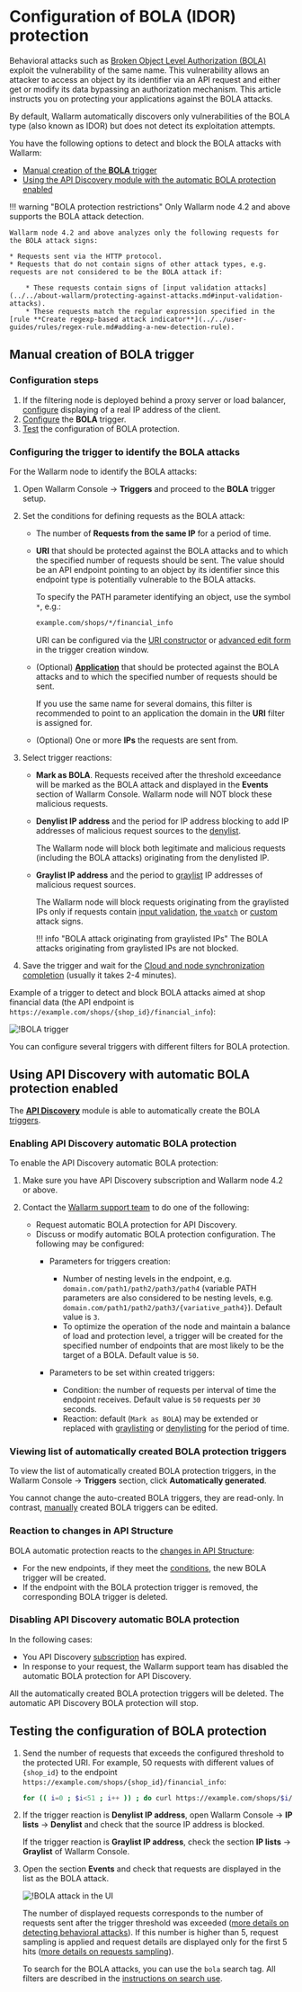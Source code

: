 # Configuration of BOLA (IDOR) protection

Behavioral attacks such as [Broken Object Level Authorization (BOLA)](../../attacks-vulns-list.md#broken-object-level-authorization-bola) exploit the vulnerability of the same name. This vulnerability allows an attacker to access an object by its identifier via an API request and either get or modify its data bypassing an authorization mechanism. This article instructs you on protecting your applications against the BOLA attacks.

By default, Wallarm automatically discovers only vulnerabilities of the BOLA type (also known as IDOR) but does not detect its exploitation attempts.

You have the following options to detect and block the BOLA attacks with Wallarm:

* [Manual creation of the **BOLA** trigger](#manual-creation-of-bola-trigger)
* [Using the API Discovery module with the automatic BOLA protection enabled](#using-api-discovery-with-automatic-bola-protection-enabled)

!!! warning "BOLA protection restrictions"
    Only Wallarm node 4.2 and above supports the BOLA attack detection.

    Wallarm node 4.2 and above analyzes only the following requests for the BOLA attack signs:

    * Requests sent via the HTTP protocol.
    * Requests that do not contain signs of other attack types, e.g. requests are not considered to be the BOLA attack if:

        * These requests contain signs of [input validation attacks](../../about-wallarm/protecting-against-attacks.md#input-validation-attacks).
        * These requests match the regular expression specified in the [rule **Create regexp-based attack indicator**](../../user-guides/rules/regex-rule.md#adding-a-new-detection-rule).

## Manual creation of BOLA trigger

### Configuration steps

1. If the filtering node is deployed behind a proxy server or load balancer, [configure](../using-proxy-or-balancer-en.md) displaying of a real IP address of the client.
1. [Configure](#configuring-the-trigger-to-identify-the-bola-attacks) the **BOLA** trigger.
1. [Test](#testing-the-configuration-of-bola-protection) the configuration of BOLA protection.

### Configuring the trigger to identify the BOLA attacks

For the Wallarm node to identify the BOLA attacks:

1. Open Wallarm Console → **Triggers** and proceed to the **BOLA** trigger setup.
1. Set the conditions for defining requests as the BOLA attack:

    * The number of **Requests from the same IP** for a period of time.
    * **URI** that should be protected against the BOLA attacks and to which the specified number of requests should be sent. The value should be an API endpoint pointing to an object by its identifier since this endpoint type is potentially vulnerable to the BOLA attacks.

        To specify the PATH parameter identifying an object, use the symbol `*`, e.g.:

        ```bash
        example.com/shops/*/financial_info
        ```

        URI can be configured via the [URI constructor](../../user-guides/rules/add-rule.md#uri-constructor) or [advanced edit form](../../user-guides/rules/add-rule.md#advanced-edit-form) in the trigger creation window.

    * (Optional) [**Application**](../../user-guides/settings/applications.md) that should be protected against the BOLA attacks and to which the specified number of requests should be sent.

        If you use the same name for several domains, this filter is recommended to point to an application the domain in the **URI** filter is assigned for.

    * (Optional) One or more **IPs** the requests are sent from.
6. Select trigger reactions:

    * **Mark as BOLA**. Requests received after the threshold exceedance will be marked as the BOLA attack and displayed in the **Events** section of Wallarm Console. Wallarm node will NOT block these malicious requests.
    * **Denylist IP address** and the period for IP address blocking to add IP addresses of malicious request sources to the [denylist](../../user-guides/ip-lists/denylist.md).
    
        The Wallarm node will block both legitimate and malicious requests (including the BOLA attacks) originating from the denylisted IP.
    
    * **Graylist IP address** and the period to [graylist](../../user-guides/ip-lists/graylist.md) IP addresses of malicious request sources.
    
        The Wallarm node will block requests originating from the graylisted IPs only if requests contain [input validation](../../about-wallarm/protecting-against-attacks.md#input-validation-attacks), [the `vpatch`](../../user-guides/rules/vpatch-rule.md) or [custom](../../user-guides/rules/regex-rule.md) attack signs.
        
        !!! info "BOLA attack originating from graylisted IPs"
            The BOLA attacks originating from graylisted IPs are not blocked.
1. Save the trigger and wait for the [Cloud and node synchronization completion](../configure-cloud-node-synchronization-en.md) (usually it takes 2-4 minutes).

Example of a trigger to detect and block BOLA attacks aimed at shop financial data (the API endpoint is `https://example.com/shops/{shop_id}/financial_info`):

![!BOLA trigger](../../images/user-guides/triggers/trigger-example7.png)

You can configure several triggers with different filters for BOLA protection.

## Using API Discovery with automatic BOLA protection enabled

The **[API Discovery](../../about-wallarm-waf/api-discovery.md)** module is able to automatically create the BOLA [triggers](../../user-guides/triggers/triggers.md).

### Enabling API Discovery automatic BOLA protection

To enable the API Discovery automatic BOLA protection:

1. Make sure you have API Discovery subscription and Wallarm node 4.2 or above.
1. Contact the [Wallarm support team](mailto:support@wallarm.com) to do one of the following:

    * Request automatic BOLA protection for API Discovery.
    * Discuss or modify automatic BOLA protection configuration. The following may be configured:
        * Parameters for triggers creation:
        
            * Number of nesting levels in the endpoint, e.g. `domain.com/path1/path2/path3/path4` (variable PATH parameters are also considered to be nesting levels, e.g. `domain.com/path1/path2/path3/{variative_path4}`). Default value is `3`.
            * To optimize the operation of the node and maintain a balance of load and protection level, a trigger will be created for the specified number of endpoints that are most likely to be the target of a BOLA. Default value is `50`.

        * Parameters to be set within created triggers:

            * Condition: the number of requests per interval of time the endpoint receives. Default value is `50` requests per `30` seconds.
            * Reaction: default (`Mark as BOLA`) may be extended or replaced with [graylisting](../../user-guides/ip-lists/graylist.md) or [denylisting](../../user-guides/ip-lists/denylist.md) for the period of time.

### Viewing list of automatically created BOLA protection triggers

To view the list of automatically created BOLA protection triggers, in the Wallarm Console → **Triggers** section, click **Automatically generated**.

You cannot change the auto-created BOLA triggers, they are read-only. In contrast, [manually](#manual-creation-of-bola-trigger) created BOLA triggers can be edited.

### Reaction to changes in API Structure

BOLA automatic protection reacts to the [changes in API Structure](../../user-guides/api-discovery.md#tracking-changes-in-api-structure):

* For the new endpoints, if they meet the [conditions](#using-api-discovery-with-automatic-bola-protection-enabled), the new BOLA trigger will be created.
* If the endpoint with the BOLA protection trigger is removed, the corresponding BOLA trigger is deleted.

### Disabling API Discovery automatic BOLA protection

In the following cases:

* You API Discovery [subscription](../../about-wallarm-waf/subscription-plans.md) has expired.
* In response to your request, the Wallarm support team has disabled the automatic BOLA protection for API Discovery.

All the automatically created BOLA protection triggers will be deleted. The automatic API Discovery BOLA protection will stop.

## Testing the configuration of BOLA protection

1. Send the number of requests that exceeds the configured threshold to the protected URI. For example, 50 requests with different values of `{shop_id}` to the endpoint `https://example.com/shops/{shop_id}/financial_info`:

    ```bash
    for (( i=0 ; $i<51 ; i++ )) ; do curl https://example.com/shops/$i/financial_info ; done
    ```
1. If the trigger reaction is **Denylist IP address**, open Wallarm Console → **IP lists** → **Denylist** and check that the source IP address is blocked.

    If the trigger reaction is **Graylist IP address**, check the section **IP lists** → **Graylist** of Wallarm Console.
1. Open the section **Events** and check that requests are displayed in the list as the BOLA attack.

    ![!BOLA attack in the UI](../../images/user-guides/events/bola-attack.png)

    The number of displayed requests corresponds to the number of requests sent after the trigger threshold was exceeded ([more details on detecting behavioral attacks](../../about-wallarm/protecting-against-attacks.md#behavioral-attacks)). If this number is higher than 5, request sampling is applied and request details are displayed only for the first 5 hits ([more details on requests sampling](../../user-guides/events/analyze-attack.md#sampling-of-hits)).

    To search for the BOLA attacks, you can use the `bola` search tag. All filters are described in the [instructions on search use](../../user-guides/search-and-filters/use-search.md).
